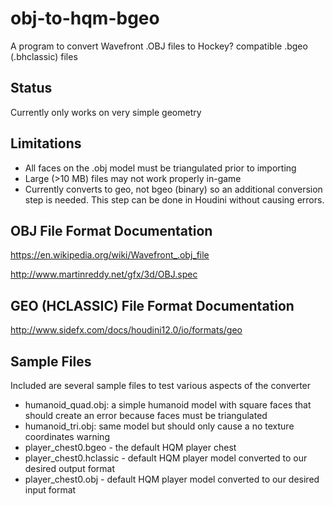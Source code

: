 # obj-to-hqm-bgeo
A program to convert Wavefront .OBJ files to Hockey? compatible .bgeo (.bhclassic) files

## Status
Currently only works on very simple geometry

## Limitations

- All faces on the .obj model must be triangulated prior to importing
- Large (>10 MB) files may not work properly in-game
- Currently converts to geo, not bgeo (binary) so an additional conversion step is needed. This step can be done in Houdini without causing errors.

## OBJ File Format Documentation

https://en.wikipedia.org/wiki/Wavefront_.obj_file

http://www.martinreddy.net/gfx/3d/OBJ.spec

## GEO (HCLASSIC) File Format Documentation

http://www.sidefx.com/docs/houdini12.0/io/formats/geo

## Sample Files

Included are several sample files to test various aspects of the converter

- humanoid_quad.obj: a simple humanoid model with square faces that should create an error because faces must be triangulated
- humanoid_tri.obj: same model but should only cause a no texture coordinates warning
- player_chest0.bgeo - the default HQM player chest
- player_chest0.hclassic - default HQM player model converted to our desired output format
- player_chest0.obj - default HQM player model converted to our desired input format
